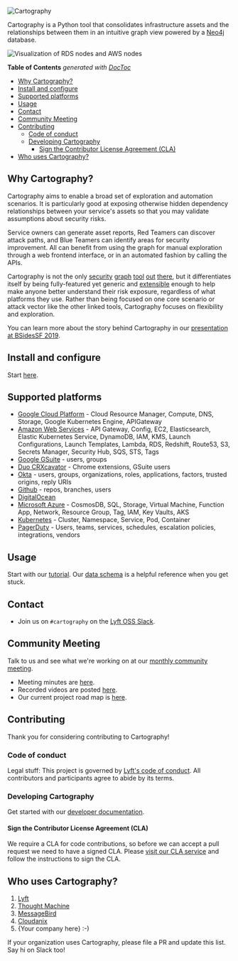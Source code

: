 ![Cartography](docs/images/logo-horizontal.png)

Cartography is a Python tool that consolidates infrastructure assets and the relationships between them in an intuitive graph view powered by a [Neo4j](https://www.neo4j.com) database.

![Visualization of RDS nodes and AWS nodes](docs/images/accountsandrds.png)

<!-- START doctoc generated TOC please keep comment here to allow auto update -->
<!-- DON'T EDIT THIS SECTION, INSTEAD RE-RUN doctoc TO UPDATE -->
**Table of Contents**  *generated with [DocToc](https://github.com/thlorenz/doctoc)*

- [Why Cartography?](#why-cartography)
- [Install and configure](#install-and-configure)
- [Supported platforms](#supported-platforms)
- [Usage](#usage)
- [Contact](#contact)
- [Community Meeting](#community-meeting)
- [Contributing](#contributing)
  - [Code of conduct](#code-of-conduct)
  - [Developing Cartography](#developing-cartography)
    - [Sign the Contributor License Agreement (CLA)](#sign-the-contributor-license-agreement-cla)
- [Who uses Cartography?](#who-uses-cartography)

<!-- END doctoc generated TOC please keep comment here to allow auto update -->

## Why Cartography?
Cartography aims to enable a broad set of exploration and automation scenarios.  It is particularly good at exposing otherwise hidden dependency relationships between your service's assets so that you may validate assumptions about security risks.

Service owners can generate asset reports, Red Teamers can discover attack paths, and Blue Teamers can identify areas for security improvement.   All can benefit from using the graph for manual exploration through a web frontend interface, or in an automated fashion by calling the APIs.

Cartography is not the only [security](https://github.com/dowjones/hammer) [graph](https://github.com/BloodHoundAD/BloodHound) [tool](https://github.com/Netflix/security_monkey) [out](https://github.com/vysecurity/ANGRYPUPPY) [there](https://github.com/duo-labs/cloudmapper), but it differentiates itself by being fully-featured yet generic and [extensible](docs/dev/writing-analysis-jobs.md) enough to help make anyone better understand their risk exposure, regardless of what platforms they use.  Rather than being focused on one core scenario or attack vector like the other linked tools, Cartography focuses on flexibility and exploration.

You can learn more about the story behind Cartography in our [presentation at BSidesSF 2019](https://www.youtube.com/watch?v=ZukUmZSKSek).

## Install and configure
Start [here](docs/setup/install.md).

## Supported platforms
- [Google Cloud Platform](docs/setup/config/gcp.md) - Cloud Resource Manager, Compute, DNS, Storage, Google Kubernetes Engine, APIGateway
- [Amazon Web Services](docs/setup/config/aws.md) -  API Gateway, Config, EC2, Elasticsearch, Elastic Kubernetes Service, DynamoDB, IAM, KMS, Launch Configurations, Launch Templates, Lambda, RDS, Redshift, Route53, S3, Secrets Manager, Security Hub, SQS, STS, Tags
- [Google GSuite](docs/setup/config/gsuite.md) - users, groups
- [Duo CRXcavator](docs/setup/config/crxcavator.md) - Chrome extensions, GSuite users
- [Okta](docs/setup/config/okta.md) - users, groups, organizations, roles, applications, factors, trusted origins, reply URIs
- [Github](docs/setup/config/github.md) - repos, branches, users
- [DigitalOcean](docs/setup/config/digitalocean.md)
- [Microsoft Azure](docs/setup/config/azure.md) -  CosmosDB, SQL, Storage, Virtual Machine, Function App, Network, Resource Group, Tag, IAM, Key Vaults, AKS
- [Kubernetes](docs/setup/config/kubernetes.md) - Cluster, Namespace, Service, Pod, Container
- [PagerDuty](docs/setup/config/pagerduty.md) - Users, teams, services, schedules, escalation policies, integrations, vendors


## Usage
Start with our [tutorial](docs/usage/tutorial.md). Our [data schema](docs/schema) is a helpful reference when you get stuck.

## Contact

- Join us on `#cartography` on the [Lyft OSS Slack](https://join.slack.com/t/lyftoss/shared_invite/enQtOTYzODg5OTQwNDE2LTFiYjgwZWM3NTNhMTFkZjc4Y2IxOTI4NTdiNTdhNjQ4M2Q5NTIzMjVjOWI4NmVlNjRiZmU2YzA5NTc3MmFjYTQ).

## Community Meeting

Talk to us and see what we're working on at our [monthly community meeting](https://calendar.google.com/calendar/embed?src=lyft.com_p10o6ceuiieq9sqcn1ef61v1io%40group.calendar.google.com&ctz=America%2FLos_Angeles).
- Meeting minutes are [here](https://docs.google.com/document/d/1VyRKmB0dpX185I15BmNJZpfAJ_Ooobwz0U1WIhjDxvw).
- Recorded videos are posted [here](https://www.youtube.com/playlist?list=PLMga2YJvAGzidUWJB_fnG7EHI4wsDDsE1).
- Our current project road map is [here](https://docs.google.com/document/d/18MOsGI-isFvag1fGk718Aht7wQPueWd4SqOI9KapBa8/edit#heading=h.15nsmgmjaaml).

## Contributing
Thank you for considering contributing to Cartography!

### Code of conduct
Legal stuff: This project is governed by [Lyft's code of conduct](https://github.com/lyft/code-of-conduct).
All contributors and participants agree to abide by its terms.

### Developing Cartography

Get started with our [developer documentation](docs/dev/developer-guide.md).


#### Sign the Contributor License Agreement (CLA)

We require a CLA for code contributions, so before we can accept a pull request
we need to have a signed CLA. Please [visit our CLA service](https://oss.lyft.com/cla)
and follow the instructions to sign the CLA.

## Who uses Cartography?

1. [Lyft](https://www.lyft.com)
1. [Thought Machine](https://thoughtmachine.net/)
1. [MessageBird](https://messagebird.com)
1. [Cloudanix](https://www.cloudanix.com/)
1. {Your company here} :-)

If your organization uses Cartography, please file a PR and update this list. Say hi on Slack too!
